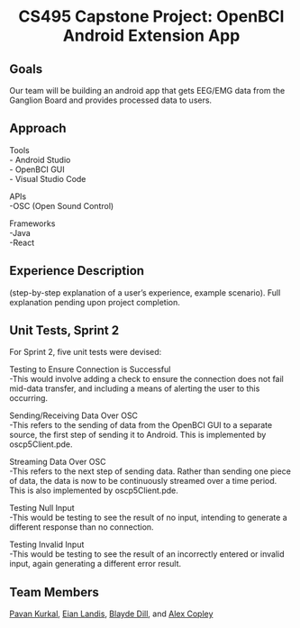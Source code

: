 <h1 align = "center">
CS495 Capstone Project: OpenBCI Android Extension App
</h1>

## Goals
Our team will be building an android app that gets EEG/EMG data from the Ganglion Board and provides processed data to users.

## Approach
   Tools <br>
      - Android Studio <br>
      - OpenBCI GUI <br>
      - Visual Studio Code <br>
	
   APIs <br>
      -OSC (Open Sound Control) <br>

   Frameworks <br>
      -Java <br>
      -React <br>

## Experience Description
(step-by-step explanation of a user’s experience, example scenario). Full explanation pending upon project completion.

## Unit Tests, Sprint 2
For Sprint 2, five unit tests were devised:
   
   Testing to Ensure Connection is Successful <br>
   -This would involve adding a check to ensure the connection does not fail mid-data transfer, and including a means of alerting the user to this occurring.

   Sending/Receiving Data Over OSC <br>
   -This refers to the sending of data from the OpenBCI GUI to a separate source, the first step of sending it to Android. This is implemented by oscp5Client.pde. <br>
    
   Streaming Data Over OSC <br>
   -This refers to the next step of sending data. Rather than sending one piece of data, the data is now to be continuously streamed over a time period. This is also implemented by oscp5Client.pde.
   
   Testing Null Input <br>
   -This would be testing to see the result of no input, intending to generate a different response than no connection.
   
   Testing Invalid Input <br>
   -This would be testing to see the result of an incorrectly entered or invalid input, again generating a different error result.

## Team Members
[Pavan Kurkal](mailto:pkurkal@crimson.ua.edu), [Eian Landis](mailto:ellandis@crimson.ua.edu), [Blayde Dill](mailto:badill@crimson.ua.edu), and [Alex Copley](mailto:gacopley@crimson.ua.edu)
